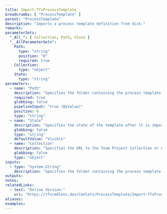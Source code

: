 ```yaml
---
title: Import-TfsProcessTemplate
breadcrumbs: [ "ProcessTemplate" ]
parent: "ProcessTemplate"
description: "Imports a process template definition from disk."
remarks: 
parameterSets: 
  "_All_": [ Collection, Path, State ] 
  "__AllParameterSets":  
    Path: 
      type: "string"  
      position: "0"  
      required: true  
    Collection: 
      type: "object"  
    State: 
      type: "string" 
parameters: 
  - name: "Path" 
    description: "Specifies the folder containing the process template to be imported. This folder must contain the file ProcessTemplate.xml" 
    required: true 
    globbing: false 
    pipelineInput: "true (ByValue)" 
    position: 0 
    type: "string" 
  - name: "State" 
    description: "Specifies the state of the template after it is imported. When set to Invisible, the process template will not be listed in the server UI." 
    globbing: false 
    type: "string" 
    defaultValue: "Visible" 
  - name: "Collection" 
    description: "Specifies the URL to the Team Project Collection or Azure DevOps Organization to connect to, a TfsTeamProjectCollection object (Windows PowerShell only), or a VssConnection object. You can also connect to an Azure DevOps Services organizations by simply providing its name instead of the full URL. For more details, see the Get-TfsTeamProjectCollection cmdlet. When omitted, it defaults to the connection set by Connect-TfsTeamProjectCollection (if any)." 
    globbing: false 
    type: "object"
inputs: 
  - type: "System.String" 
    description: "Specifies the folder containing the process template to be imported. This folder must contain the file ProcessTemplate.xml"
outputs: 
notes: 
relatedLinks: 
  - text: "Online Version:" 
    uri: "https://tfscmdlets.dev/Cmdlets/ProcessTemplate/Import-TfsProcessTemplate"
aliases: 
examples: 
---
```

